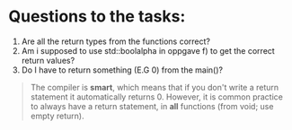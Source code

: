 # Questions to the tasks:

1. Are all the return types from the functions correct?
2. Am i supposed to use std::boolalpha in oppgave f) to get the correct return values?
3. Do I have to return something (E.G 0) from the main()?
> The compiler is **smart**, which means that if you don't write a return statement it automatically returns 0.
> However, it is common practice to always have a return statement, in **all** functions (from void; use empty return). 
